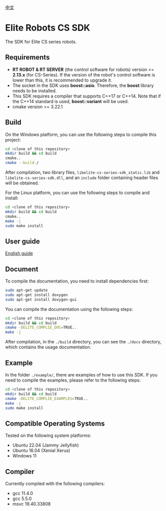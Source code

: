 [中文](./README.cn.md)
# Elite Robots CS SDK

The SDK for Elite CS series robots.

## Requirements
 * **RT ROBOT & RT SERVER** (the control software for robots) version >= **2.13.x** (for CS-Series). If the version of the robot's control software is lower than this, it is recommended to upgrade it.
 * The socket in the SDK uses **boost::asio**. Therefore, the **boost** library needs to be installed.
 * This SDK requires a compiler that supports C++17 or C++14. Note that if the C++14 standard is used, **boost::variant** will be used.
 * cmake version >= 3.22.1

## Build
On the Windows platform, you can use the following steps to compile this project:
```bash
cd <clone of this repository>
mkdir build && cd build
cmake..
cmake --build./
```
After compilation, two library files, `libelite-cs-series-sdk_static.lib` and `libelite-cs-series-sdk.dll`, and an `include` folder containing header files will be obtained.

For the Linux platform, you can use the following steps to compile and install:
```bash
cd <clone of this repository>
mkdir build && cd build
cmake..
make -j
sudo make install
```

## User guide
[English guide](./doc/UserGuide/en/UserGuide.en.md)

## Document
To compile the documentation, you need to install dependencies first:
```bash
sudo apt-get update
sudo apt-get install doxygen
sudo apt-get install doxygen-gui
```

You can compile the documentation using the following steps:
```bash
cd <clone of this repository>
mkdir build && cd build
cmake -DELITE_COMPLIE_DOC=TRUE..
make -j
```
After compilation, in the `./build` directory, you can see the `./docs` directory, which contains the usage documentation.

## Example
In the folder `./example/`, there are examples of how to use this SDK. If you need to compile the examples, please refer to the following steps:
```bash
cd <clone of this repository>
mkdir build && cd build
cmake -DELITE_COMPLIE_EXAMPLES=TRUE..
make -j
sudo make install
```

## Compatible Operating Systems
Tested on the following system platforms:

 * Ubuntu 22.04 (Jammy Jellyfish)
 * Ubuntu 16.04 (Xenial Xerus)
 * Windows 11

## Compiler
Currently compiled with the following compilers:

 * gcc 11.4.0
 * gcc 5.5.0
 * msvc 19.40.33808